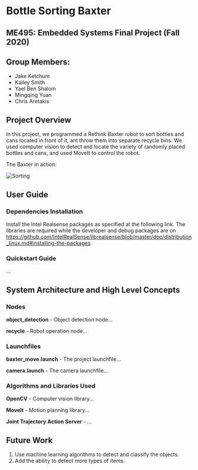 # Bottle Sorting Baxter
## ME495: Embedded Systems Final Project (Fall 2020)

## Group Members:
- Jake Ketchum
- Kailey Smith
- Yael Ben Shalom
- Mingqing Yuan
- Chris Aretakis


## Project Overview
In this project, we programmed a Rethink Baxter robot to sort bottles and cans located in front of it, ant throw them into separate recycle bins. We used computer vision to detect and locate the variety of randomly placed bottles and cans, and used MoveIt to control the robot.

The Baxter in action:

![Sorting](https://github.com/ME495-EmbeddedSystems/final-project-scott-s-bot-for-tots/blob/master/videos/Baxter_sorting.gif)

## User Guide

### Dependencies Installation
Install the Intel Realsense packages as specified at the following link. The libraries are required while the developer and debug packages are on https://github.com/IntelRealSense/librealsense/blob/master/doc/distribution_linux.md#installing-the-packages

### Quickstart Guide
...

## System Architecture and High Level Concepts

### Nodes
**object_detection** - Object detection node...

**recycle** - Robot operation node...

### Launchfiles
**baxter_move.launch** - The project launchfile...

**camera.launch** - The camera launchfile...

### Algorithms and Libraries Used
**OpenCV** - Computer vision library...

**MoveIt** - Motion planning library...

**Joint Trajectory Action Server** - ...

## Future Work
1. Use machine learning algorithms to detect and classify the objects.
2. Add the ability to detect more types of items.